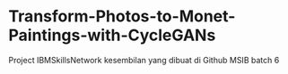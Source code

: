 # Transform-Photos-to-Monet-Paintings-with-CycleGANs
Project IBMSkillsNetwork kesembilan yang dibuat di Github MSIB batch 6
